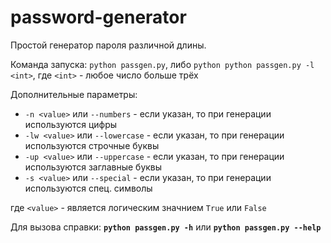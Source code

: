 # password-generator

Простой генератор пароля различной длины.

Команда запуска: `python passgen.py`,
либо `python python passgen.py -l <int>`, где `<int>` - любое число больше трёх

Дополнительные параметры:
- `-n <value>` или `--numbers` - если указан, то при генерации используются цифры
- `-lw <value>` или `--lowercase` - если указан, то при генерации используются строчные буквы
- `-up <value>` или `--uppercase` - если указан, то при генерации используются заглавные буквы
- `-s <value>` или `--special` - если указан, то при генерации используются спец. символы

где `<value>` - является логическим значнием `True` или `False`

Для вызова справки: **`python passgen.py -h`** или **`python passgen.py --help`**
